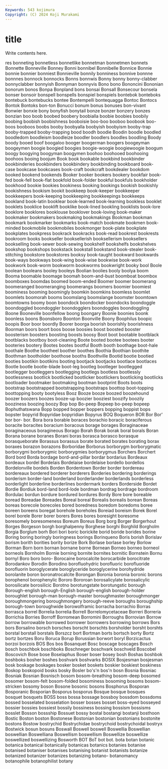 ```yaml
---
Keywords: 543 kojimura
Copyright: (C) 2024 Koji Murakami
---
```


# title

Write contents here.



res bonneting bonnetless bonnetlike bonnetman bonnetmen bonnets Bonnette Bonneville Bonney
Bonni bonnibel Bonnibelle Bonnice Bonnie bonnie bonnier bonniest Bonnieville bonnily
bonniness bonnive bonnne bonnnes bonnock bonnocks Bonns bonnwis Bonny bonny
bonny-clabber bonnyclabber bonnyish Bonnyman bonnyvis Bono bono Bononcini Bononian bonorum
bonos Bonpa Bonpland bons bonsai Bonsall Bonsecour bonsela bonser bonsoir
bonspell bonspells bonspiel bonspiels bontebok bonteboks bontebuck bontebucks bontee Bontempelli
bontequagga Bontoc Bontocs Bontok Bontoks bon-ton Bonucci bonum bonus bonuses
bon-vivant Bonwier bonxie bony bonyfish bonytail bonze bonzer bonzery bonzes
bonzian boo boob boobed boobery boobialla boobie boobies boobily boobing
boobish boobishness booboisie boo-boo booboo boobook boo-boos booboos boobs booby
boobyalla boobyish boobyism booby-trap booby-trapped booby-trapping bood boodh boodie Boodin
boodle boodled boodledom boodleism boodleize boodler boodlers boodles boodling Boody
boody booed boof boogaloo booger boogerman boogers boogeyman boogeymen boogie
boogied boogies boogie-woogie boogiewoogie boogum boogy boogying boogyman boogymen boohoo
boohooed boohooing boohoos booing boojum Book book bookable bookbind bookbinder
bookbinderies bookbinders bookbindery bookbinding bookboard book-case bookcase bookcases book-craft bookcraft
bookdealer bookdom booked bookend bookends Booker booker bookers bookery bookfair
book-fed book-fell book-flat bookfold book-folder bookful bookfuls bookholder bookhood bookie
bookies bookiness booking bookings bookish bookishly bookishness bookism bookit bookkeep
book-keeper bookkeeper bookkeepers book-keeping bookkeeping bookkeepings bookkeeps bookland book-latin booklear
book-learned book-learning bookless booklet booklets booklice booklift booklike book-lined bookling
booklists book-lore booklore booklores booklouse booklover book-loving book-maker bookmaker bookmakers
bookmaking bookmakings Bookman bookman bookmark bookmarker bookmarks book-match bookmate bookmen
book-minded bookmobile bookmobiles bookmonger book-plate bookplate bookplates bookpress bookrack bookracks
book-read bookrest bookrests bookroom books bookseller booksellerish booksellerism booksellers bookselling
book-sewer book-sewing bookshelf bookshelfs bookshelves bookshop bookshops bookstack bookstall bookstand
book-stealer book-stitching bookstore bookstores booksy book-taught bookward bookwards book-ways bookways
book-wing book-wise bookwise book-work bookwork book-worm bookworm bookworms bookwright booky
bool Boole boolean booleans booley booleys Boolian boolies booly boolya
boom Booma boomable boomage boomah boom-and-bust boomboat boombox boomboxes boomdas
boomed boom-ended Boomer boomer boomerang boomeranged boomeranging boomerangs boomers boomier
boomiest boominess booming boomingly boomkin boomkins boomless boomlet boomlets boomorah
booms boomslang boomslange boomster boomtown boomtowns boomy boon boondock boondocker
boondocks boondoggle boondoggled boondoggler boondogglers boondoggles boondoggling Boone Booneville boonfellow
boong boongary Boonie boonies boonk boonless boons Boonsboro Boonton Boonville
Boony Boophilus boopic boopis Boor boor boordly Boorer boorga boorish
boorishly boorishness Boorman boors boort boos boose boosies boost boosted
booster boosterism boosters boosting boosts boosy Boot boot bootable bootblack
bootblacks bootboy boot-cleaning Boote booted bootee bootees booter booteries bootery
Bootes bootes bootful Booth booth boothage boot-hale boothale Boothe bootheel
boother boothes Boothia Boothian boothite Boothman bootholder boothose booths Boothville
Bootid bootie bootied booties bootikin bootikins booting bootjack bootjacks bootlace
bootlaces Bootle bootle bootle-blade boot-leg bootleg bootleger bootlegged bootlegger bootleggers
bootlegging bootlegs bootless bootlessly bootlessness bootlick bootlicked bootlicker bootlickers bootlicking
bootlicks bootloader bootmaker bootmaking bootman bootprint Boots boots bootstrap bootstrapped
bootstrapping bootstraps boottop boot-topping boottopping booty bootyless Booz Booze booze
boozed boozehound boozer boozers boozes booze-up boozier booziest boozify boozily
booziness boozing boozy Bop bop Bo-peep Bopeep bo-peep bopeep Bophuthatswana
Bopp bopped bopper boppers bopping boppist bops bopster bopyrid Bopyridae
bopyridian Bopyrus BOQ Boqueron BOR Bor Bor' bor bor- bor.
Bora bora borable boraces borachio boracic boraciferous boracite boracites boracium
boracous borage borages Boraginaceae boraginaceous boragineous Borago Borah Borak borak
boral borals Boran Borana borane boranes Borani boras borasca borasco
borasque borasqueborate Borassus borassus borate borated borates borating borax boraxes
borazon borazons Borboridae Borborus borborygm borborygmatic borborygmi borborygmic borborygmies borborygmus
Borchers Borchert Bord bord Borda bordage bord-and-pillar bordar bordarius Bordeaux
bordeaux bordel Bordelais Bordelaise bordelaise bordello bordellos Bordelonville bordels Borden
Bordentown Border border bordereau bordereaux bordered borderer borderers Borderies bordering
borderings borderism border-land borderland borderlander borderlands borderless borderlight borderline borderlines
bordermark borders Borderside Bordet Bordie Bordiuk bord-land bord-lode bordman bordrag
bordrage bordroom Bordulac bordun bordure bordured bordures Bordy Bore bore
boreable boread Boreadae Boreades Boreal boreal Borealis borealis borean Boreas
boreas borecole borecoles bored boredness boredom boredoms boree boreen boreens
boregat borehole boreholes Boreiad boreism Borek Borel borel borele Borer
borer borers Bores bores boresight boresome boresomely boresomeness Boreum Boreus
Borg borg Borger Borgerhout Borges Borgeson borgh borghalpenny Borghese borghi
Borghild Borgholm Borgia Borglum borh Bori bori boric borickite borid
boride borides borine Boring boring boringly boringness borings Borinqueno Boris
borish Borislav borism borith borities bority borize Bork Borlase borlase
borley Borlow Borman Born born bornan bornane borne Bornean Borneo
borneo borneol borneols Bornholm Bornie borning bornite bornites bornitic Bornstein
Bornu bornyl Boro boro boro- Borocaine borocalcite borocarbide borocitrate Borodankov
Borodin Borodino borofluohydric borofluoric borofluoride borofluorin boroglycerate boroglyceride boroglycerine borohydride
borolanite boron boronatrocalcite Borongan Boronia boronia boronic borons borophenol borophenylic
Bororo Bororoan borosalicylate borosalicylic borosilicate borosilicic Borotno borotungstate borotungstic borough
Borough-english borough-English borough-english borough-holder boroughlet borough-man borough-master boroughmaster boroughmonger boroughmongering
boroughmongery borough-reeve boroughs boroughship borough-town boroughwide borowolframic borracha borrachio Borras
borrasca borrel Borrelia borrelia Borrell Borrelomycetaceae Borreri Borreria Borrichia Borries
Borroff Borromean Borromini Borroughs Borrovian Borrow borrow borrowable borrowed borrower
borrowers borrowing borrows Bors bors Borsalino borsch borsches borscht borschts
borsholder borsht borshts borstal borstall borstals Borszcz bort Bortman borts
bortsch borty Bortz bortz bortzes Boru Boruca Borup Borussian borwort
boryl Borzicactus borzoi borzois BOS Bos bos Bosanquet Bosc boscage
boscages Bosch bosch boschbok boschboks Boschneger boschvark boschveld Boscobel Boscovich
Bose bose Boselaphus Boser boser bosey bosh Boshas boshbok boshboks
bosher boshes boshvark boshvarks BOSIX Bosjesman bosjesman bosk boskage boskages
bosker bosket boskets boskier boskiest boskiness Boskop boskopoid bosks bosky
Bosler bo's'n bos'n bosn Bosnia Bosniac Bosniak Bosnian Bosnisch bosom
bosom-breathing bosom-deep bosomed bosomer bosom-felt bosom-folded bosominess bosoming bosoms bosom-stricken
bosomy boson Bosone bosonic bosons Bosphorus Bosporan Bosporanic Bosporian Bosporus
bosporus Bosque bosque bosques bosquet bosquets BOSS boss bossa bossage
bossboy bossdom bossdoms bossed bosselated bosselation bosser bosses bosset boss-eyed
bosseyed bossier bossies bossiest bossily bossiness bossing bossism bossisms bosslet
Bosson bossship Bossuet bossy bostal bostangi bostanji bosthoon Bostic Boston
boston Bostonese Bostonian bostonian bostonians bostonite bostons Bostow bostrychid Bostrychidae
bostrychoid bostrychoidal bostryx Bostwick bosun bosuns Boswall Boswell boswell Boswellia
Boswellian boswellian Boswelliana Boswellism boswellism Boswellize boswellize boswellized boswellizing Bosworth
BOT BoT bot bot. bota botan botanic botanica botanical botanically
botanicas botanics botanies botanise botanised botaniser botanises botanising botanist botanists
botanize botanized botanizer botanizes botanizing botano- botanomancy botanophile botanophilist botany

